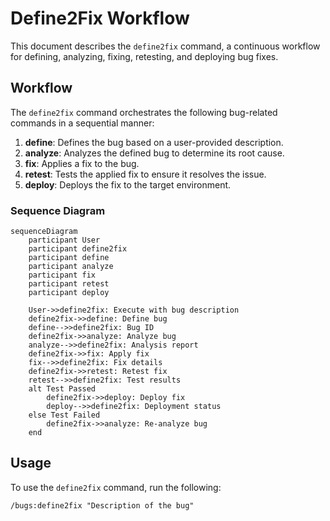 # Define2Fix Workflow

This document describes the `define2fix` command, a continuous workflow for defining, analyzing, fixing, retesting, and deploying bug fixes.

## Workflow

The `define2fix` command orchestrates the following bug-related commands in a sequential manner:

1.  **define**: Defines the bug based on a user-provided description.
2.  **analyze**: Analyzes the defined bug to determine its root cause.
3.  **fix**: Applies a fix to the bug.
4.  **retest**: Tests the applied fix to ensure it resolves the issue.
5.  **deploy**: Deploys the fix to the target environment.

### Sequence Diagram

```mermaid
sequenceDiagram
    participant User
    participant define2fix
    participant define
    participant analyze
    participant fix
    participant retest
    participant deploy

    User->>define2fix: Execute with bug description
    define2fix->>define: Define bug
    define-->>define2fix: Bug ID
    define2fix->>analyze: Analyze bug
    analyze-->>define2fix: Analysis report
    define2fix->>fix: Apply fix
    fix-->>define2fix: Fix details
    define2fix->>retest: Retest fix
    retest-->>define2fix: Test results
    alt Test Passed
        define2fix->>deploy: Deploy fix
        deploy-->>define2fix: Deployment status
    else Test Failed
        define2fix->>analyze: Re-analyze bug
    end
```

## Usage

To use the `define2fix` command, run the following:

```
/bugs:define2fix "Description of the bug"
```
